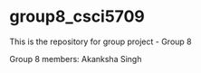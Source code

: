 # group8_csci5709

This is the repository for group project - Group 8 

Group 8 members:
Akanksha Singh